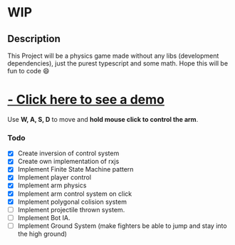 # WIP

## Description
This Project will be a physics game made without any libs (development dependencies), just the purest typescript and some math. Hope this will be fun to code 😄

# [- Click here to see a demo](https://vitorfigm.github.io/Physics-simulation/)
Use **W, A, S, D** to move and **hold mouse click to control the arm**. 

### Todo
- [X] Create inversion of control system
- [X] Create own implementation of rxjs
- [X] Implement Finite State Machine pattern
- [X] Implement player control
- [X] Implement arm physics
- [X] Implement arm control system on click
- [X] Implement polygonal colision system
- [ ] Implement projectile thrown system.
- [ ] Implement Bot IA.
- [ ] Implement Ground System (make fighters be able to jump and stay into the high ground)
